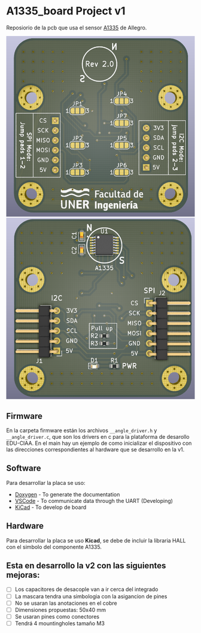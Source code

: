 # A1335_board Project v1
Reposiorio de la pcb que usa el sensor [A1335](https://www.allegromicro.com/en/products/sense/linear-and-angular-position/angular-position-sensor-ics/a1335) de Allegro.

![Vista back](/hardware/img/back_pcb.PNG)
![Vista front](/hardware/img/front_pcb.PNG)

## Firmware
En la carpeta firmware están los archivos `__angle_driver.h` y `__angle_driver.c`, que son los drivers en c para la plataforma de desarollo EDU-CIAA. En el main hay un ejemplo de como inicializar el dispositivo con las direcciones correspondientes al hardware que se desarrollo en la v1. 

## Software
Para desarrollar la placa se uso:
* [Doxygen](https://www.doxygen.nl/index.html) - To generate the documentation
* [VSCode](https://code.visualstudio.com/) - To communicate data through the UART (Developing)
* [KiCad](https://kicad.org/) - To develop de board

## Hardware
Para desarrollar la placa se uso **Kicad**, se debe de incluir la libraria HALL con el simbolo del componente A1335.

## Esta en desarrollo la v2 con las siguientes mejoras:
- [ ] Los capacitores de desacople van a ir cerca del integrado
- [ ] La mascara tendra una simbologia con la asigancion de pines
- [ ] No se usaran las anotaciones en el cobre
- [ ] Dimensiones propuestas: 50x40 mm
- [ ] Se usaran pines como conectores
- [ ] Tendrá 4 mountingholes tamaño M3
